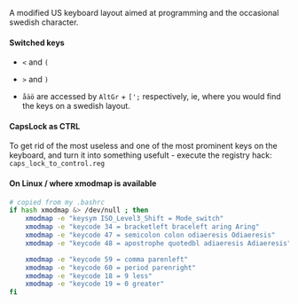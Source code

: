 A modified US keyboard layout aimed at programming and the
occasional swedish character.


#### Switched keys
- `<` and `(`
- `>` and `)`

- `åäö` are accessed by `AltGr` + `[';` respectively, ie, where you
  would find the keys on a swedish layout.


#### CapsLock as CTRL
To get rid of the most useless and one of the most prominent
keys on the keyboard, and turn it into something usefult - execute
the registry hack: `caps_lock_to_control.reg`


#### On Linux / where xmodmap is available

```bash
# copied from my .bashrc
if hash xmodmap &> /dev/null ; then
    xmodmap -e "keysym ISO_Level3_Shift = Mode_switch"
    xmodmap -e "keycode 34 = bracketleft braceleft aring Aring"
    xmodmap -e "keycode 47 = semicolon colon odiaeresis Odiaeresis"
    xmodmap -e "keycode 48 = apostrophe quotedbl adiaeresis Adiaeresis"

    xmodmap -e "keycode 59 = comma parenleft"
    xmodmap -e "keycode 60 = period parenright"
    xmodmap -e "keycode 18 = 9 less"
    xmodmap -e "keycode 19 = 0 greater"
fi

```

